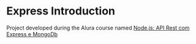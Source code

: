 # Express Introduction

Project developed during the Alura course named [Node.js: API Rest com Express e MongoDb](https://cursos.alura.com.br/course/nodejs-api-rest-express-mongodb)
